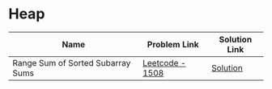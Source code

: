 # Heap


| Name       | Problem Link                       | Solution Link                      |
|--------------------|------------------------------------|-----------------------------------|
| Range Sum of Sorted Subarray Sums          | [Leetcode - 1508](https://leetcode.com/problems/range-sum-of-sorted-subarray-sums/description/)                | [Solution](https://github.com/moinhameed27/Ultimate-DSA/blob/main/Heap/Range%20Sum%20of%20Sorted%20Subarray%20Sums.cpp)              |
